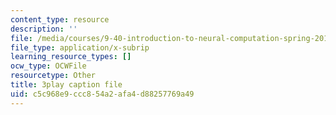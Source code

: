```yaml
---
content_type: resource
description: ''
file: /media/courses/9-40-introduction-to-neural-computation-spring-2018/c5c968e9ccc854a2afa4d88257769a49_4ip-4ai6kN8.vtt
file_type: application/x-subrip
learning_resource_types: []
ocw_type: OCWFile
resourcetype: Other
title: 3play caption file
uid: c5c968e9-ccc8-54a2-afa4-d88257769a49
---
```

